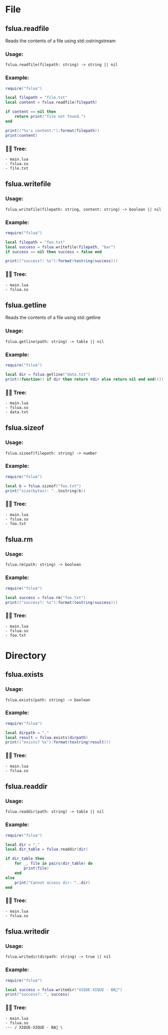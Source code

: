 # File
## fslua.readfile
Reads the contents of a file using std::ostringstream
### Usage:
```
fslua.readfile(filepath: string) -> string || nil
```
### Example:
```lua
require("fslua")

local filepath = "file.txt"
local content = fslua.readfile(filepath)

if content == nil then
    return print("file not found.")
end

print(("%s's content:"):format(filepath))
print(content)
```
### 🌲🌳 Tree:
```
- main.lua
- fslua.so
- file.txt
```

## fslua.writefile
### Usage:
```
fslua.writefile(filepath: string, content: string) -> boolean || nil
```
### Example:
```lua
require("fslua")

local filepath = "foo.txt"
local success = fslua.writefile(filepath, "bar")
if success == nil then success = false end

print(("success?: %s"):format(tostring(success)))
```
### 🌲🌳 Tree:
```
- main.lua
- fslua.so
```

## fslua.getline
Reads the contents of a file using std::getline
### Usage:
```
fslua.getline(path: string) -> table || nil
```
### Example:
```lua
require("fslua")

local dir = fslua.getline("data.txt")
print((function() if dir then return #dir else return nil end end)())
```
### 🌲🌳 Tree:
```
- main.lua
- fslua.so
- data.txt
```

## fslua.sizeof
### Usage:
```
fslua.sizeof(filepath: string) -> number
```
### Example:
```lua
require("fslua")

local b = fslua.sizeof("foo.txt")
print("size(bytes): "..tostring(b))
```
### 🌲🌳 Tree:
```
- main.lua
- fslua.so
- foo.txt
```

## fslua.rm
### Usage:
```
fslua.rm(path: string) -> boolean
```
### Example:
```lua
require("fslua")

local success = fslua.rm("foo.txt")
print(("success?: %s"):format(tostring(success)))
```
### 🌲🌳 Tree:
```
- main.lua
- fslua.so
- foo.txt
```

# Directory

## fslua.exists
### Usage:
```
fslua.exists(path: string) -> boolean
```
### Example:
```lua
require("fslua")

local dirpath = "."
local result = fslua.exists(dirpath)
print(("exists? %s"):format(tostring(result)))
```
### 🌲🌳 Tree:
```
- main.lua
- fslua.so
```

## fslua.readdir
### Usage:
```
fslua.readdir(path: string) -> table || nil
```
### Example:
```lua
require("fslua")

local dir = "."
local dir_table = fslua.readdir(dir)

if dir_table then
    for _, file in pairs(dir_table) do
        print(file)
    end
else
    print("Cannot access dir: "..dir)
end
```
### 🌲🌳 Tree:
```
- main.lua
- fslua.so
```

## fslua.writedir
### Usage:
```
fslua.writedir(dirpath: string) -> true || nil
```
### Example:
```lua
require("fslua")

local success = fslua.writedir("XIQUE-XIQUE - BA🚩")
print("success?: ", success)
```
### 🌲🌳 Tree:
```
- main.lua
- fslua.so
--- / XIQUE-XIQUE - BA🚩 \
```
